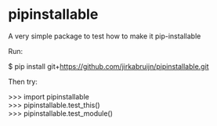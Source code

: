 # pipinstallable
A very simple package to test how to make it pip-installable

Run:

$ pip install git+https://github.com/jirkabruijn/pipinstallable.git

Then try:

&gt;&gt;&gt; import pipinstallable<br>
&gt;&gt;&gt; pipinstallable.test_this()<br>
&gt;&gt;&gt; pipinstallable.test_module()
